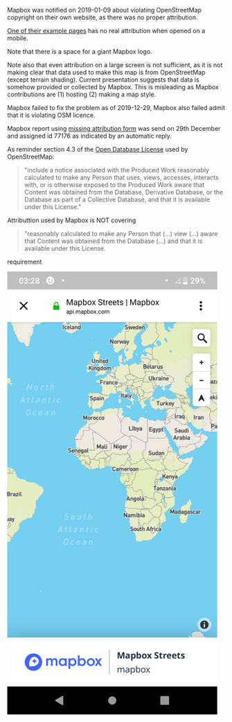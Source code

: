 Mapbox was notified on 2019-01-09 about violating OpenStreetMap copyright on their own website, as there was no proper attribution.

[One of their example pages](https://api.mapbox.com/styles/v1/mapbox/streets-v9.html?title=true&access_token=pk.eyJ1IjoibWFwYm94IiwiYSI6ImNpejY4M29iazA2Z2gycXA4N2pmbDZmangifQ.-g_vE53SD2WrJ6tFX7QHmA#1.07/-1.4/4.7) has no real attribution when opened on a mobile.

Note that there is a space for a giant Mapbox logo.

Note also that even attribution on a large screen is not sufficient, as it is not making clear that data used to make this map is from OpenStreetMap (except terrain shading). Current presentation suggests that data is somehow provided or collected by Mapbox. This is misleading as Mapbox contributions are (1) hosting (2) making a map style.

Mapbox failed to fix the problem as of 2019-12-29, Mapbox also failed admit that it is violating OSM licence.

Mapbox report using [missing attribution form](https://support.mapbox.com/hc/en-us/requests/new?ticket_form_id=360000308212) was send on 29th December and assigned id 77176 as indicated by an automatic reply.

As reminder section 4.3 of the [Open Database License](https://www.opendatacommons.org/licenses/odbl/1.0/) used by OpenStreetMap:

> "include
> a notice associated with the Produced Work reasonably calculated to
> make any Person that uses, views, accesses, interacts with, or is
> otherwise exposed to the Produced Work aware that Content was
> obtained from the Database, Derivative Database, or the Database as
> part of a Collective Database, and that it is available under this
> License."

Attributtion used by Mapbox is NOT covering

> "reasonably calculated to make any Person that (...) view (...)  aware that Content was obtained from the Database (...) and that it is available under this License.

requirement

![missing_attribution_mapbox_attributed_itself.png](missing_attribution_mapbox_attributed_itself.png)

